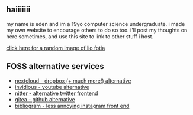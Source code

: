 ## haiiiiiii
my name is eden and im a 19yo computer science undergraduate. i made my own website to encourage others to do so too.
i'll post my thoughts on here sometimes, and use this site to link to other stuff i host.

[click here for a random image of lio fotia](https://eda.gay/random?tags=lio_fotia)

## FOSS alternative services
- [nextcloud - dropbox (+ much more!) alternative](https://nc.eda.gay)
- [invidious - youtube alternative](https://invidious.eda.gay)
- [nitter - alternative twitter frontend](https://nitter.eda.gay)
- [gitea - github alternative](https://git.eda.gay/)
- [bibliogram - less annoying instagram front end](https://bibliogram.eda.gay/applysettings/c8009ec7533d542a90bb1d41563435c1)
